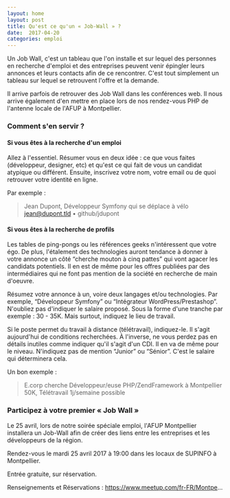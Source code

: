 ```yaml
---
layout: home
layout: post
title: Qu'est ce qu'un « Job-Wall » ?
date:  2017-04-20
categories: emploi
---
```


Un Job Wall, c'est un tableau que l'on installe et sur lequel des personnes en recherche d'emploi et des entreprises peuvent venir épingler leurs annonces et leurs contacts afin de ce rencontrer. C'est tout simplement un tableau sur lequel se retrouvent l'offre et la demande.

Il arrive parfois de retrouver des Job Wall dans les conférences web. Il nous arrive également d'en mettre en place lors de nos rendez-vous PHP de l'antenne locale de l'AFUP à Montpellier.

### Comment s'en servir ?

#### Si vous êtes à la recherche d'un emploi

Allez à l'essentiel. Résumer vous en deux idée : ce que vous faites (développeur, designer, etc) et qu'est ce qui fait de vous un candidat atypique ou différent. Ensuite, inscrivez votre nom, votre email ou de quoi retrouver votre identité en ligne.

Par exemple :

> Jean Dupont, Développeur Symfony qui se déplace à vélo
> jean@dupont.tld • github/jdupont

#### Si vous êtes à la recherche de profils

Les tables de ping-pongs ou les références geeks n'intéressent que votre égo. De plus, l'étalement des technologies auront tendance à donner à votre annonce un côté “cherche mouton à cinq pattes” qui vont agacer les candidats potentiels. Il en est de même pour les offres publiées par des intermédiaires qui ne font pas mention de la société en recherche de main d'oeuvre.

Résumez votre annonce à un, voire deux langages et/ou technologies. Par exemple, “Développeur Symfony” ou “Intégrateur WordPress/Prestashop”. N'oubliez pas d'indiquer le salaire proposé. Sous la forme d'une tranche par exemple : 30 - 35K. Mais surtout, indiquez le lieu de travail.

Si le poste permet du travail à distance (télétravail), indiquez-le. Il s'agit aujourd'hui de conditions recherchées. À l'inverse, ne vous perdez pas en détails inutiles comme indiquer qu'il s'agit d'un CDI. Il en va de même pour le niveau. N'indiquez pas de mention “Junior” ou “Sénior”. C'est le salaire qui déterminera cela.

Un bon exemple :

> E.corp cherche Développeur/euse PHP/ZendFramework à Montpellier 
> 50K, Télétravail 1j/semaine possible

### Participez à votre premier « Job Wall »

Le 25 avril, lors de notre soirée spéciale emploi, l'AFUP Montpellier installera un Job-Wall afin de créer des liens entre les entreprises et les développeurs de la région.

Rendez-vous le mardi 25 avril 2017 à 19:00 dans les locaux de SUPINFO à Montpellier.

Entrée gratuite, sur réservation.

Renseignements et Réservations : https://www.meetup.com/fr-FR/Montpe...
